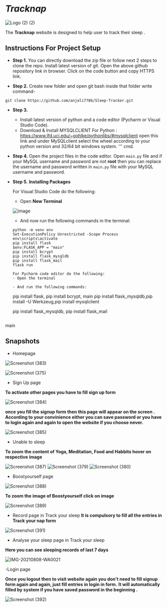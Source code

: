 # _Tracknap_
![Logo (2) (2)](https://user-images.githubusercontent.com/85924566/128607590-b60d57ed-be85-4e1c-8c50-151ec2f61c53.png)



The **Tracknap** website is designed to help user to track their 
sleep .

## Instructions For Project Setup

- **Step 1.**
You can directly download the zip file or follow next 2 steps to clone the repo.
Install latest version of git. Open the above github repository link in browser. Click on the code button
and copy HTTPS link.



- **Step 2.**
Create new folder and open git bash inside that folder write command-
```
git clone https://github.com/anjali7786/Sleep-Tracker.git
```
- **Step 3.**
  - Install latest version of python and a code editor (Pycharm or Visual Studio Code).
  - Download & Install MYSQLCLIENT For Python : https://www.lfd.uci.edu/~gohlke/pythonlibs/#mysqlclient open this link and under MySQLclient select the wheel according to your python version and 32/64 bit windows system. 
  '''
   cmd.

   
- **Step 4.**
   Open the project files in the code editor. Open `main.py` file and if your MySQL username and password are not **root** then you can replace the username and password written in `main.py` file with your MySQL username and password.

- **Step 5.**
  **Installing Packages**

  For Visual Studio Code do the following:
   - Open **New Terminal**

    ![image](https://user-images.githubusercontent.com/64724039/117951623-f7f91e00-b331-11eb-8c7a-2baba835b685.png)

   - And now run the following commands in the terminal:
    ```
    python -m venv env
    Set-ExecutionPolicy Unrestricted -Scope Process
    env\scripts\activate
    pip install flask
    $env:FLASK_APP = "main"
    pip install bcrypt
    pip install flask_mysqldb
    pip install flask_mail
    flask run
    ```
   
    ```
  For Pycharm code editor do the following:
   - Open the terminal

   - And run the following commands:
    ```
    pip install flask,
    pip install bcrypt,
 main
    pip install flask_mysqldb,pip install -U Werkzeug,pip install mysqlclient
    
      
    pip install flask_mysqldb,
    pip install flask_mail
    ```
   
    ```
  
 main

## Snapshots

- Homepage

![Screenshot (383)](https://user-images.githubusercontent.com/85924566/128629949-cdb31644-83ef-400f-8163-d46533710230.png)

![Screenshot (375)](https://user-images.githubusercontent.com/85924566/128606246-ac6ed249-65b3-45fd-95df-0d722d19db9f.png)


- Sign Up page

**To activate other pages you have to fill sign up form**

![Screenshot (384)](https://user-images.githubusercontent.com/85924566/128630065-86f2a29f-fa1b-4b8c-bc39-3cf0ae34b3db.png)

**once you fill the signup form then this page will appear on the screen . According to your convinience either you can save password or you have to login again and again to open the website if you choose never.** 

![Screenshot (385)](https://user-images.githubusercontent.com/85924566/128630142-0b110e45-9948-4c1c-9ba4-41aa298bed43.png)

- Unable to sleep

**To zoom the content of Yoga, Meditation, Food and Habbits hover on respective image**

![Screenshot (387)](https://user-images.githubusercontent.com/85924566/128630305-f0d22bbe-ea03-421e-9978-51d6b303f4a2.png)
![Screenshot (379)](https://user-images.githubusercontent.com/85924566/128606914-0c0beb50-694d-48d3-87b4-84a8c9ba987d.png)
![Screenshot (380)](https://user-images.githubusercontent.com/85924566/128606930-da2e24e6-244d-4947-b511-dc2c63383f0e.png)


- Boostyourself page

![Screenshot (388)](https://user-images.githubusercontent.com/85924566/128630355-3e065252-3cc4-47a9-bad2-7b607780631c.png)

**To zoom the image of Boostyourself click on image**

![Screenshot (389)](https://user-images.githubusercontent.com/85924566/128630410-cf2eecf2-68a5-4f86-b3a3-fec3b833352f.png)
  
- Record page in Track your sleep
**It is compulsory to fill all the entries in Track your nap form**

![Screenshot (391)](https://user-images.githubusercontent.com/85924566/128630489-16bf8ace-865a-4e59-9494-4e12fb3dda06.png)

- Analyse your sleep page in Track your sleep

**Here you can see sleeping records of last 7 days**

![IMG-20210808-WA0021](https://user-images.githubusercontent.com/85924566/128634847-81f50293-77b0-49ef-b319-e7d9113dd78b.jpg)

-Login page

**Once you logout then to visit website again  you don't need to fill signup form again and again, just fill entries in login in form.**
**It will automatically filled by system if you have saved password in the beginning .**

![Screenshot (392)](https://user-images.githubusercontent.com/85924566/128630528-9a7f4e1d-12d9-4a93-bb1b-58ed9e106915.png)



